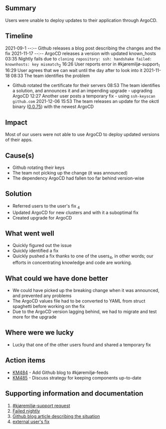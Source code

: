 ## Summary
<!--
Describe the reason and the consequences of the event as short and concise as possible.

Example:
The backend of Oslo Nøkkelen were unavailable for 31 minutes due to an increase in traffic that happened after a
proaktiv melding.
-->
Users were unable to deploy updates to their application through ArgoCD.

## Timeline
<!-- 
Describe the relevant activites in a timeline format. Remember activities leading up to the event being triggered.

2019-12-30
    23:30 A proactive message got sendt out to all the citizens of Oslo
2019-12-31
    08:23 Oslonøkkelen had been downloaded 30.000 times, distributed evenly across iOS and Android, during the past 3 hours
    09:09 DOWNTIME START - backend fails due to the increased load
    09:14 Received Slack notifications due to an increase in 500 status codes in the backend
    09:16 Initiated an investigation into the issue
    09:18 EVENT START - Team creates the Slack channel #citykey-incident-backend to better cooperate on the issue
    09:20 Manually scaling up the number of backend instances
    09:24 Found the error. The backend fails when it tries to read an item in the database that doesn't exist. Only happens upon a users first login
    09:28 Pull request with a fix created: http://github.com/oslokommune/something/something/pr/298
    09:34 Pull request 298 merged and deployed to production
    09:39 PROBLEM FIXED - Amount of 500 status code requests are decreasing
    09:40 DOWNTIME END - Amount of 500 status codes are down to zero
    10:10 EVENT END - Reaches criteria of 30 minutes with normal activity
-->
2021-09-1 --:-- Github releases a blog post describing the changes and the fix 2021-11-17 --:-- ArgoCD releases a
version with updated known_hosts 03:35 Nightly fails due
to `cloning repository: ssh: handshake failed: knownhosts: key mismatch`<sub>2</sub>
16:26 User reports error in #kjøremiljø-support<sub>1</sub>
16:29 User agrees that we can wait until the day after to look into it 2021-11-18 08:33 The team identifies the problem
- Github rotated the certificate for their servers 08:53 The team identifies a solution, and announces it and an
impending upgrade - upgrading ArgoCD 12:27 Another user posts a temporary fix - using `ssh-keyscan github.com`
2021-12-06 15:53 The team releases an update for the okctl
binary ([0.0.75](https://github.com/oslokommune/okctl/releases/tag/v0.0.75)) with the newest ArgoCD

## Impact
<!--
Describe the consequences this had for the organization.

Example:
- Approximately 30.000 users downloaded and experienced an error using the app.
- Users already logged in experienced some minor delay in the app
-->
Most of our users were not able to use ArgoCD to deploy updated versions of their apps.

## Cause(s)
<!--
Describe relevant factors that played a part in causing the event.

Example:
The error happened due to a combination of:
- A spike of new users
- A bug in the backend code for user creation
-->
- Github rotating their keys
- The team not picking up the change (it was announced)
- The dependency ArgoCD had fallen too far behind version-wise

## Solution
<!--
Describe how the problem was fixed.

Example:
- Manually scaled up number of backend instances letting regular traffic stay unaffected
- Created a fix for the database schema
-->
- Referred users to the user's fix <sub>4</sub>
- Updated ArgoCD for new clusters and with it a suboptimal fix
- Created upgrade for ArgoCD

## What went well
<!--
Describe what went well trying to handle the event.

Example:
- Alerting mechanisms worked brilliantly when errors started comming in
- Deploying the database update was fast
-->
- Quickly figured out the issue
- Quickly identified a fix
- Quickly pushed a fix thanks to one of the users<sub>4</sub>, in other words; our efforts in concentrating knowledge
    and code are working.

## What could we have done better
<!--
Describe what went wrong trying to handle the event.

Example:
- Had to manually roll back the database while testing fixes
-->
- We could have picked up the breaking change when it was announced, and prevented any problems
- The ArgoCD values file had to be converted to YAML from struct spaghetti before working on the fix
- Due to the ArgoCD version lagging behind, we had to migrate and test more for the upgrade

## Where were we lucky
<!--
Describe briefly the situations related to this event where we got lucky.

Example:
- Updating the database schema fixed the problem
- Manual horizontal scale up ensured a small amount of users was affected
-->
- Lucky that one of the other users found and shared a temporary fix

## Action items
<!--
Describe and reference specific action items

Example:
[KM123](https://trello.com/c/nJpSSGCs/455-post-mortem-the-github-cert-issue) - Add backoff for login in the iOS app
[KM221](https://trello.com/c/nJpSSGCs/455-post-mortem-the-github-cert-issue) - Add tests in the backend for creating a user and authenticating
-->
- [KM484](https://trello.com/c/KFY52VE3) - Add Github blog to #kjøremiljø-feeds
- [KM485](https://trello.com/c/uZawm9Sz) - Discuss strategy for keeping components up-to-date
 
## Supporting information and documentation
<!--
Add relevant additional information or documentation.

Example: images of metrics that show when something went wrong, relevant pieces of logs, etc
-->

1) [#kjøremiljø-support request](https://oslokommune.slack.com/archives/CV9EGL9UG/p1637162801019900)
2) [Failed nightly](https://oslokommune.slack.com/archives/C018EFCSC4W/p1637116522239900)
3) [Github blog article describing the situation](https://github.blog/2021-09-01-improving-git-protocol-security-github/)
4) [external user's fix](https://oslokommune.slack.com/archives/CV9EGL9UG/p1637234863021300?thread_ts=1637162801.019900&cid=CV9EGL9UG)